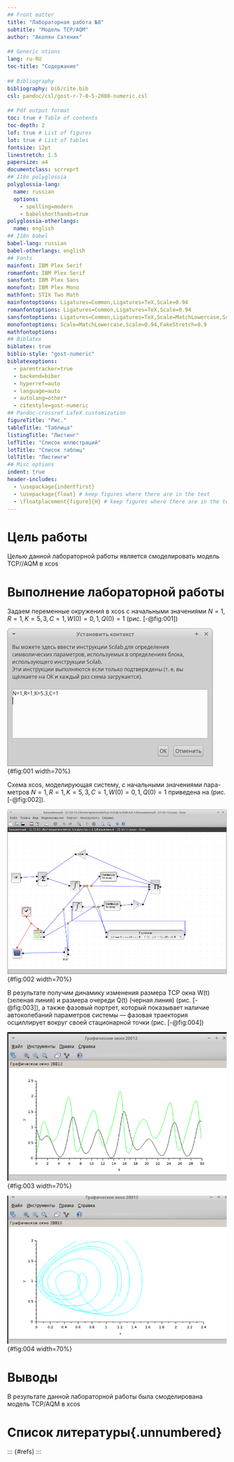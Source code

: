```yaml
---
## Front matter
title: "Лабораторная работа №8"
subtitle: "Модель TCP/AQM"
author: "Акопян Сатеник"

## Generic otions
lang: ru-RU
toc-title: "Содержание"

## Bibliography
bibliography: bib/cite.bib
csl: pandoc/csl/gost-r-7-0-5-2008-numeric.csl

## Pdf output format
toc: true # Table of contents
toc-depth: 2
lof: true # List of figures
lot: true # List of tables
fontsize: 12pt
linestretch: 1.5
papersize: a4
documentclass: scrreprt
## I18n polyglossia
polyglossia-lang:
  name: russian
  options:
	- spelling=modern
	- babelshorthands=true
polyglossia-otherlangs:
  name: english
## I18n babel
babel-lang: russian
babel-otherlangs: english
## Fonts
mainfont: IBM Plex Serif
romanfont: IBM Plex Serif
sansfont: IBM Plex Sans
monofont: IBM Plex Mono
mathfont: STIX Two Math
mainfontoptions: Ligatures=Common,Ligatures=TeX,Scale=0.94
romanfontoptions: Ligatures=Common,Ligatures=TeX,Scale=0.94
sansfontoptions: Ligatures=Common,Ligatures=TeX,Scale=MatchLowercase,Scale=0.94
monofontoptions: Scale=MatchLowercase,Scale=0.94,FakeStretch=0.9
mathfontoptions:
## Biblatex
biblatex: true
biblio-style: "gost-numeric"
biblatexoptions:
  - parentracker=true
  - backend=biber
  - hyperref=auto
  - language=auto
  - autolang=other*
  - citestyle=gost-numeric
## Pandoc-crossref LaTeX customization
figureTitle: "Рис."
tableTitle: "Таблица"
listingTitle: "Листинг"
lofTitle: "Список иллюстраций"
lotTitle: "Список таблиц"
lolTitle: "Листинги"
## Misc options
indent: true
header-includes:
  - \usepackage{indentfirst}
  - \usepackage{float} # keep figures where there are in the text
  - \floatplacement{figure}{H} # keep figures where there are in the text
---
```


# Цель работы

Целью данной лабораторной работы является смоделировать модель TCP//AQM в xcos

# Выполнение лабораторной работы

Задаем переменные окружения в xcos с начальными значениями $N = 1, R = 1, K = 5, 3, C = 1, W (0) = 0, 1, Q(0) = 1$ (рис. [-@fig:001])

![Переменные окружения](image/2.png){#fig:001 width=70%}


Схема xcos, моделирующая систему, с начальными значениями пара-
метров $N = 1, R = 1, K = 5, 3, C = 1, W (0) = 0, 1, Q(0) = 1$ приведена на (рис. [-@fig:002]).

![Готовая модель TCP/AQM](image/1.png){#fig:002 width=70%}

В результате получим динамику изменения размера TCP окна W(t) (зеленая линия) и размера очереди Q(t) (черная линия) (рис. [-@fig:003]), а также фазовый портрет, который показывает наличие автоколебаний параметров системы — фазовая траектория осциллирует вокруг своей стационарной точки (рис. [-@fig:004])

![Динамика изменения размера TCP окна](image/3.png){#fig:003 width=70%}

![Фазовый портрет](image/4.png){#fig:004 width=70%}

# Выводы

В результате данной лабораторной работы была смоделирована модель TCP/AQM в xcos

# Список литературы{.unnumbered}

::: {#refs}
:::
